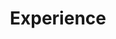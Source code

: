 ---
# An instance of the Experience widget.
# Documentation: https://wowchemy.com/docs/page-builder/
widget: experience

# This file represents a page section.
headless: true

# Order that this section appears on the page.
weight: 40

title: Experience
subtitle:

# Date format for experience
#   Refer to https://wowchemy.com/docs/customization/#date-format
date_format: Jan 2006

# Experiences.
#   Add/remove as many `experience` items below as you like.
#   Required fields are `title`, `company`, and `date_start`.
#   Leave `date_end` empty if it's your current employer.
#   Begin multi-line descriptions with YAML's `|2-` multi-line prefix.
experience:
  - title: Research Assistant
    company: Vocational School of Social Sciences, Marmara University
    company_url: 'www.marmara.edu.tr'
    company_logo: marmara
    location: Istanbul, Turkey
    date_start: '2013-04-01'
    date_end: ''
    description: Responsible for research related to my research interests, also leading group lessons, grading coursework, setting up student projects and aiding in the supervision of the students.
        
  - title: Clerk
    company: Cyber Crime Bureau, Ministry of Justice
    company_url: 'www.adalet.gov.tr'
    company_logo: adalet
    location: Bursa, Turkey
    date_start: '2011-06-01'
    date_end: '2013-04-01'
    description: Under the supervision of the Prosecutor, performed general clerical functions in support of the Bursa Provincial Prosecutor’s Office. 

design:
  columns: '2'
---